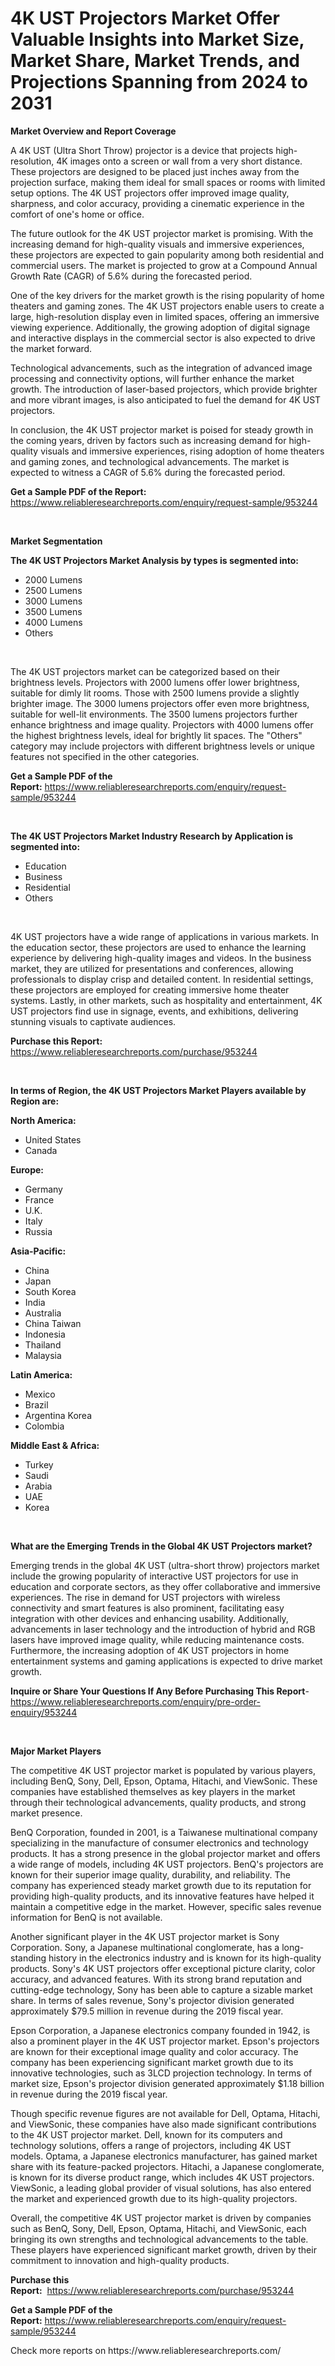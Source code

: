 <p><h1>4K UST Projectors Market Offer Valuable Insights into Market Size, Market Share, Market Trends, and Projections Spanning from 2024 to 2031</h1></p><p><strong>Market Overview and Report Coverage</strong></p>
<p><p>A 4K UST (Ultra Short Throw) projector is a device that projects high-resolution, 4K images onto a screen or wall from a very short distance. These projectors are designed to be placed just inches away from the projection surface, making them ideal for small spaces or rooms with limited setup options. The 4K UST projectors offer improved image quality, sharpness, and color accuracy, providing a cinematic experience in the comfort of one's home or office.</p><p>The future outlook for the 4K UST projector market is promising. With the increasing demand for high-quality visuals and immersive experiences, these projectors are expected to gain popularity among both residential and commercial users. The market is projected to grow at a Compound Annual Growth Rate (CAGR) of 5.6% during the forecasted period.</p><p>One of the key drivers for the market growth is the rising popularity of home theaters and gaming zones. The 4K UST projectors enable users to create a large, high-resolution display even in limited spaces, offering an immersive viewing experience. Additionally, the growing adoption of digital signage and interactive displays in the commercial sector is also expected to drive the market forward.</p><p>Technological advancements, such as the integration of advanced image processing and connectivity options, will further enhance the market growth. The introduction of laser-based projectors, which provide brighter and more vibrant images, is also anticipated to fuel the demand for 4K UST projectors.</p><p>In conclusion, the 4K UST projector market is poised for steady growth in the coming years, driven by factors such as increasing demand for high-quality visuals and immersive experiences, rising adoption of home theaters and gaming zones, and technological advancements. The market is expected to witness a CAGR of 5.6% during the forecasted period.</p></p>
<p><strong>Get a Sample PDF of the Report:</strong> <a href="https://www.reliableresearchreports.com/enquiry/request-sample/953244">https://www.reliableresearchreports.com/enquiry/request-sample/953244</a></p>
<p>&nbsp;</p>
<p><strong>Market Segmentation</strong></p>
<p><strong>The 4K UST Projectors Market Analysis by types is segmented into:</strong></p>
<p><ul><li>2000 Lumens</li><li>2500 Lumens</li><li>3000 Lumens</li><li>3500 Lumens</li><li>4000 Lumens</li><li>Others</li></ul></p>
<p>&nbsp;</p>
<p><p>The 4K UST projectors market can be categorized based on their brightness levels. Projectors with 2000 lumens offer lower brightness, suitable for dimly lit rooms. Those with 2500 lumens provide a slightly brighter image. The 3000 lumens projectors offer even more brightness, suitable for well-lit environments. The 3500 lumens projectors further enhance brightness and image quality. Projectors with 4000 lumens offer the highest brightness levels, ideal for brightly lit spaces. The "Others" category may include projectors with different brightness levels or unique features not specified in the other categories.</p></p>
<p><strong>Get a Sample PDF of the Report:</strong>&nbsp;<a href="https://www.reliableresearchreports.com/enquiry/request-sample/953244">https://www.reliableresearchreports.com/enquiry/request-sample/953244</a></p>
<p>&nbsp;</p>
<p><strong>The 4K UST Projectors Market Industry Research by Application is segmented into:</strong></p>
<p><ul><li>Education</li><li>Business</li><li>Residential</li><li>Others</li></ul></p>
<p>&nbsp;</p>
<p><p>4K UST projectors have a wide range of applications in various markets. In the education sector, these projectors are used to enhance the learning experience by delivering high-quality images and videos. In the business market, they are utilized for presentations and conferences, allowing professionals to display crisp and detailed content. In residential settings, these projectors are employed for creating immersive home theater systems. Lastly, in other markets, such as hospitality and entertainment, 4K UST projectors find use in signage, events, and exhibitions, delivering stunning visuals to captivate audiences.</p></p>
<p><strong>Purchase this Report:</strong>&nbsp; <a href="https://www.reliableresearchreports.com/purchase/953244">https://www.reliableresearchreports.com/purchase/953244</a></p>
<p>&nbsp;</p>
<p><strong>In terms of Region, the 4K UST Projectors Market Players available by Region are:</strong></p>
<p>
    <p> <strong> North America: </strong>
        <ul>
            <li>United States</li>
            <li>Canada</li>
        </ul>
        </p> 
    <p> <strong> Europe: </strong>
        <ul>
            <li>Germany</li>
            <li>France</li>
            <li>U.K.</li>
            <li>Italy</li>
            <li>Russia</li>
        </ul>
        </p> 
    <p> <strong> Asia-Pacific: </strong>
        <ul>
            <li>China</li>
            <li>Japan</li>
            <li>South Korea</li>
            <li>India</li>
            <li>Australia</li>
            <li>China Taiwan</li>
            <li>Indonesia</li>
            <li>Thailand</li>
            <li>Malaysia</li>
        </ul>
        </p> 
    <p> <strong> Latin America: </strong>
        <ul>
            <li>Mexico</li>
            <li>Brazil</li>
            <li>Argentina Korea</li>
            <li>Colombia</li>
        </ul>
        </p> 
    <p> <strong> Middle East & Africa: </strong>
        <ul>
            <li>Turkey</li>
            <li>Saudi</li>
            <li>Arabia</li>
            <li>UAE</li>
            <li>Korea</li>
        </ul>
    </p>
    </p>
<p>&nbsp;</p>
<p><strong>What are the Emerging Trends in the Global 4K UST Projectors market?</strong></p>
<p><p>Emerging trends in the global 4K UST (ultra-short throw) projectors market include the growing popularity of interactive UST projectors for use in education and corporate sectors, as they offer collaborative and immersive experiences. The rise in demand for UST projectors with wireless connectivity and smart features is also prominent, facilitating easy integration with other devices and enhancing usability. Additionally, advancements in laser technology and the introduction of hybrid and RGB lasers have improved image quality, while reducing maintenance costs. Furthermore, the increasing adoption of 4K UST projectors in home entertainment systems and gaming applications is expected to drive market growth.</p></p>
<p><strong>Inquire or Share Your Questions If Any Before Purchasing This Report</strong>- <a href="https://www.reliableresearchreports.com/enquiry/pre-order-enquiry/953244">https://www.reliableresearchreports.com/enquiry/pre-order-enquiry/953244</a></p>
<p>&nbsp;</p>
<p><strong>Major Market Players</strong></p>
<p><p>The competitive 4K UST projector market is populated by various players, including BenQ, Sony, Dell, Epson, Optama, Hitachi, and ViewSonic. These companies have established themselves as key players in the market through their technological advancements, quality products, and strong market presence.</p><p>BenQ Corporation, founded in 2001, is a Taiwanese multinational company specializing in the manufacture of consumer electronics and technology products. It has a strong presence in the global projector market and offers a wide range of models, including 4K UST projectors. BenQ's projectors are known for their superior image quality, durability, and reliability. The company has experienced steady market growth due to its reputation for providing high-quality products, and its innovative features have helped it maintain a competitive edge in the market. However, specific sales revenue information for BenQ is not available.</p><p>Another significant player in the 4K UST projector market is Sony Corporation. Sony, a Japanese multinational conglomerate, has a long-standing history in the electronics industry and is known for its high-quality products. Sony's 4K UST projectors offer exceptional picture clarity, color accuracy, and advanced features. With its strong brand reputation and cutting-edge technology, Sony has been able to capture a sizable market share. In terms of sales revenue, Sony's projector division generated approximately $79.5 million in revenue during the 2019 fiscal year.</p><p>Epson Corporation, a Japanese electronics company founded in 1942, is also a prominent player in the 4K UST projector market. Epson's projectors are known for their exceptional image quality and color accuracy. The company has been experiencing significant market growth due to its innovative technologies, such as 3LCD projection technology. In terms of market size, Epson's projector division generated approximately $1.18 billion in revenue during the 2019 fiscal year.</p><p>Though specific revenue figures are not available for Dell, Optama, Hitachi, and ViewSonic, these companies have also made significant contributions to the 4K UST projector market. Dell, known for its computers and technology solutions, offers a range of projectors, including 4K UST models. Optama, a Japanese electronics manufacturer, has gained market share with its feature-packed projectors. Hitachi, a Japanese conglomerate, is known for its diverse product range, which includes 4K UST projectors. ViewSonic, a leading global provider of visual solutions, has also entered the market and experienced growth due to its high-quality projectors.</p><p>Overall, the competitive 4K UST projector market is driven by companies such as BenQ, Sony, Dell, Epson, Optama, Hitachi, and ViewSonic, each bringing its own strengths and technological advancements to the table. These players have experienced significant market growth, driven by their commitment to innovation and high-quality products.</p></p>
<p><strong>Purchase this Report:</strong>&nbsp;&nbsp;<a href="https://www.reliableresearchreports.com/purchase/953244">https://www.reliableresearchreports.com/purchase/953244</a></p>
<p></p>
<p><strong>Get a Sample PDF of the Report:</strong>&nbsp;<a href="https://www.reliableresearchreports.com/enquiry/request-sample/953244">https://www.reliableresearchreports.com/enquiry/request-sample/953244</a></p>
<p>Check more reports on https://www.reliableresearchreports.com/</p>